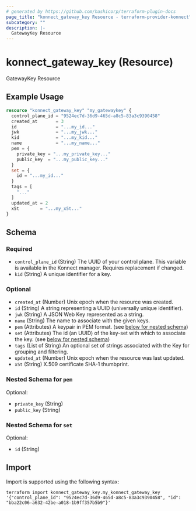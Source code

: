 ```yaml
---
# generated by https://github.com/hashicorp/terraform-plugin-docs
page_title: "konnect_gateway_key Resource - terraform-provider-konnect"
subcategory: ""
description: |-
  GatewayKey Resource
---
```


# konnect_gateway_key (Resource)

GatewayKey Resource

## Example Usage

```terraform
resource "konnect_gateway_key" "my_gatewaykey" {
  control_plane_id = "9524ec7d-36d9-465d-a8c5-83a3c9390458"
  created_at       = 3
  id               = "...my_id..."
  jwk              = "...my_jwk..."
  kid              = "...my_kid..."
  name             = "...my_name..."
  pem = {
    private_key = "...my_private_key..."
    public_key  = "...my_public_key..."
  }
  set = {
    id = "...my_id..."
  }
  tags = [
    "..."
  ]
  updated_at = 2
  x5t        = "...my_x5t..."
}
```

<!-- schema generated by tfplugindocs -->
## Schema

### Required

- `control_plane_id` (String) The UUID of your control plane. This variable is available in the Konnect manager. Requires replacement if changed.
- `kid` (String) A unique identifier for a key.

### Optional

- `created_at` (Number) Unix epoch when the resource was created.
- `id` (String) A string representing a UUID (universally unique identifier).
- `jwk` (String) A JSON Web Key represented as a string.
- `name` (String) The name to associate with the given keys.
- `pem` (Attributes) A keypair in PEM format. (see [below for nested schema](#nestedatt--pem))
- `set` (Attributes) The id (an UUID) of the key-set with which to associate the key. (see [below for nested schema](#nestedatt--set))
- `tags` (List of String) An optional set of strings associated with the Key for grouping and filtering.
- `updated_at` (Number) Unix epoch when the resource was last updated.
- `x5t` (String) X.509 certificate SHA-1 thumbprint.

<a id="nestedatt--pem"></a>
### Nested Schema for `pem`

Optional:

- `private_key` (String)
- `public_key` (String)


<a id="nestedatt--set"></a>
### Nested Schema for `set`

Optional:

- `id` (String)

## Import

Import is supported using the following syntax:

```shell
terraform import konnect_gateway_key.my_konnect_gateway_key '{"control_plane_id": "9524ec7d-36d9-465d-a8c5-83a3c9390458", "id": "bba22c06-a632-42be-a018-1b9ff357b5b9"}'
```
